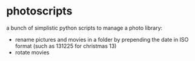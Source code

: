 photoscripts
============

a bunch of simplistic python scripts to manage a photo library:

- rename pictures and movies in a folder by prepending the date in ISO format (such as 131225 for christmas 13)
- rotate movies
